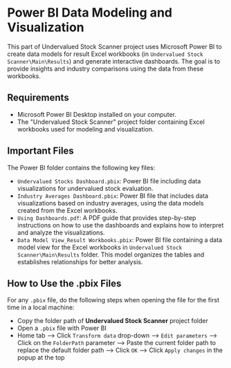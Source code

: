 # Power BI Data Modeling and Visualization

This part of Undervalued Stock Scanner project uses Microsoft Power BI to create data models for result Excel workbooks (in `Undervalued Stock Scanner\Main\Results`) and generate interactive dashboards. The goal is to provide insights and industry comparisons using the data from these workbooks.

## Requirements

- Microsoft Power BI Desktop installed on your computer.
- The "Undervalued Stock Scanner" project folder containing Excel workbooks used for modeling and visualization.

## Important Files

The Power BI folder contains the following key files:

- `Undervalued Stocks Dashboard.pbix`: Power BI file including data visualizations for undervalued stock evaluation.
- `Industry Averages Dashboard.pbix`: Power BI file that includes data visualizations based on industry averages, using the data models created from the Excel workbooks.
- `Using Dashboards.pdf`: A PDF guide that provides step-by-step instructions on how to use the dashboards and explains how to interpret and analyze the visualizations.
- `Data Model View_Result Workbooks.pbix`: Power BI file containing a data model view for the Excel workbooks in `Undervalued Stock Scanner\Main\Results` folder. This model organizes the tables and establishes relationships for better analysis.

## How to Use the .pbix Files

For any `.pbix` file, do the following steps when opening the file for the first time in a local machine:
-	Copy the folder path of **Undervalued Stock Scanner** project folder
-	Open a `.pbix` file with Power BI
-	Home tab --> Click `Transform data` drop-down --> `Edit parameters` --> Click on the `FolderPath` parameter --> Paste the current folder path to replace the default folder path --> Click `OK` --> Click `Apply changes` in the popup at the top
